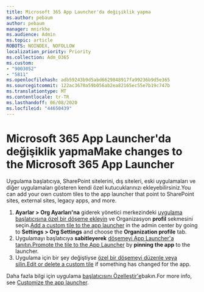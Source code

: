 ```yaml
---
title: Microsoft 365 App Launcher'da değişiklik yapma
ms.author: pebaum
author: pebaum
manager: mnirkhe
ms.audience: Admin
ms.topic: article
ROBOTS: NOINDEX, NOFOLLOW
localization_priority: Priority
ms.collection: Adm_O365
ms.custom:
- "9003052"
- "5811"
ms.openlocfilehash: adb59243b9d5abd6629848917fa99236b9d5e365
ms.sourcegitcommit: 122ac3670a59b056ab2ea82165ec55e7b19c747b
ms.translationtype: MT
ms.contentlocale: tr-TR
ms.lasthandoff: 06/08/2020
ms.locfileid: "44650439"
---
```

# <a name="make-changes-to-the-microsoft-365-app-launcher"></a><span data-ttu-id="a331b-102">Microsoft 365 App Launcher'da değişiklik yapma</span><span class="sxs-lookup"><span data-stu-id="a331b-102">Make changes to the Microsoft 365 App Launcher</span></span>

<span data-ttu-id="a331b-103">Uygulama başlatıcıya, SharePoint sitelerini, dış siteleri, eski uygulamaları ve diğer uygulamaları gösteren kendi özel kutucuklarınızı ekleyebilirsiniz.</span><span class="sxs-lookup"><span data-stu-id="a331b-103">You can add your own custom tiles to the app launcher that point to SharePoint sites, external sites, legacy apps, and more.</span></span>

1. <span data-ttu-id="a331b-104">**Ayarlar > Org Ayarları'na** giderek yönetici merkezindeki [uygulama başlatıcısına özel bir döşeme ekleyin](https://docs.microsoft.com/microsoft-365/admin/manage/customize-the-app-launcher) ve Organizasyon **profil** sekmesini seçin.</span><span class="sxs-lookup"><span data-stu-id="a331b-104">[Add a custom tile to the app launcher](https://docs.microsoft.com/microsoft-365/admin/manage/customize-the-app-launcher) in the admin center by going to  **Settings > Org Settings**  and choose the  **Organization profile** tab.</span></span>
2. <span data-ttu-id="a331b-105">Uygulamayı başlatıcıya **sabitleyerek** [döşemeyi App Launcher'a tanıtın.](https://docs.microsoft.com/microsoft-365/admin/manage/customize-the-app-launcher#promote-the-tile-to-app-launcher)</span><span class="sxs-lookup"><span data-stu-id="a331b-105">[Promote the tile to the App Launcher](https://docs.microsoft.com/microsoft-365/admin/manage/customize-the-app-launcher#promote-the-tile-to-app-launcher) by **pinning the app** to the launcher.</span></span>
3. <span data-ttu-id="a331b-106">Uygulama için bir şey değiştiyse [özel bir döşemeyi düzenle veya silin.](https://docs.microsoft.com/microsoft-365/admin/manage/customize-the-app-launcher#edit-or-delete-a-custom-tile)</span><span class="sxs-lookup"><span data-stu-id="a331b-106">[Edit or delete a custom tile](https://docs.microsoft.com/microsoft-365/admin/manage/customize-the-app-launcher#edit-or-delete-a-custom-tile) if something has changed for the app.</span></span>

<span data-ttu-id="a331b-107">Daha fazla bilgi için uygulama [başlatıcısını Özelleştir'e](https://docs.microsoft.com/microsoft-365/admin/manage/customize-the-app-launcher)bakın.</span><span class="sxs-lookup"><span data-stu-id="a331b-107">For more info, see [Customize the app launcher](https://docs.microsoft.com/microsoft-365/admin/manage/customize-the-app-launcher).</span></span>
